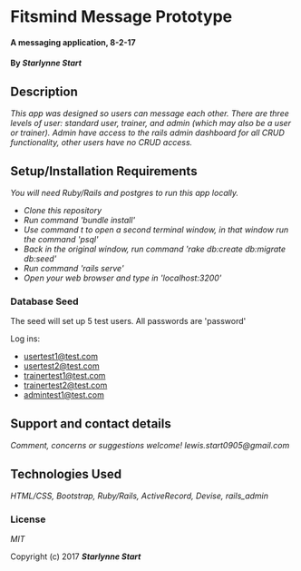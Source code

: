 # Fitsmind Message Prototype

#### A messaging application, 8-2-17

#### By _**Starlynne Start**_

## Description

_This app was designed so users can message each other. There are three levels of user: standard user, trainer, and admin (which may also be a user or trainer). Admin have access to the rails admin dashboard for all CRUD functionality, other users have no CRUD access._

## Setup/Installation Requirements
_You will need Ruby/Rails and postgres to run this app locally._

* _Clone this repository_
* _Run command 'bundle install'_
* _Use command t to open a second terminal window, in that window run the command 'psql'_
* _Back in the original window, run command 'rake db:create db:migrate db:seed'_
* _Run command 'rails serve'_
* _Open your web browser and type in 'localhost:3200'_

### Database Seed

The seed will set up 5 test users. All passwords are 'password'

Log ins:

* usertest1@test.com
* usertest2@test.com
* trainertest1@test.com
* trainertest2@test.com
* admintest1@test.com

## Support and contact details

_Comment, concerns or suggestions welcome! lewis.start0905@gmail.com_

## Technologies Used

_HTML/CSS, Bootstrap, Ruby/Rails, ActiveRecord, Devise, rails_admin_

### License

*MIT*

Copyright (c) 2017 **_Starlynne Start_**
